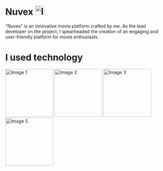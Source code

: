# <span>Nuvex</span> <img src="https://github.com/AhhmedJamal/Nuvex/assets/81833844/a5882faa-e358-4488-8509-371d5a399bda" alt="Image 1" style="width: 30px; height: 30px;"> 
"Nuvex" is an innovative movie platform crafted by me. As the lead developer on the project, I spearheaded the creation of an engaging and user-friendly platform for movie enthusiasts.


# I used technology
<img src="https://github.com/AhhmedJamal/Nuvex/assets/81833844/7326d8bf-0f51-497c-acab-ffe00b6ea301" alt="Image 1" style="width: 150px; height: 150px;">
<img src="https://github.com/AhhmedJamal/Nuvex/assets/81833844/27ae7a07-66c0-49e2-8f0b-5579640c3b2e" alt="Image 2" style="width: 150px; height: 150px;">
<img src="https://github.com/AhhmedJamal/Nuvex/assets/81833844/5628774a-c404-48db-b1c2-b1605f67d8a4" alt="Image 3" style="width: 150px; height: 150px;">
<img src="https://github.com/AhhmedJamal/Nuvex/assets/81833844/d125a6bc-b1f9-4d3e-ac29-3a8f31cee2af" alt="Image 5" style="width: 150px; height: 150px;">

## 

